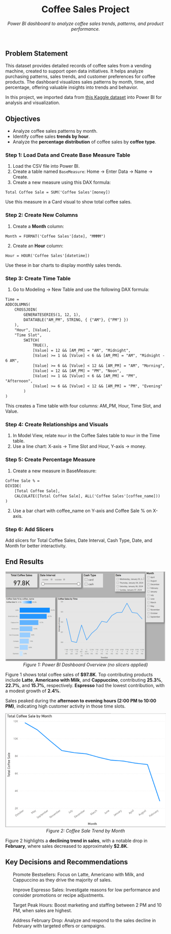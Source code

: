 <header>
  <h1>Coffee Sales Project</h1>
  <p><em>Power BI dashboard to analyze coffee sales trends, patterns, and product performance.</em></p>
</header>

<h2>Problem Statement</h2>
<p>
  This dataset provides detailed records of coffee sales from a vending machine, created to support open data initiatives. 
  It helps analyze purchasing patterns, sales trends, and customer preferences for coffee products. 
  The dashboard visualizes sales patterns by month, time, and percentage, offering valuable insights into trends and behavior.
</p>
<p>
  In this project, we imported data from 
  <a href="https://www.kaggle.com/datasets/ihelon/coffee-sales" target="_blank">this Kaggle dataset</a> 
  into Power BI for analysis and visualization.
</p>

<h2>Objectives</h2>
<ul>
  <li>Analyze coffee sales patterns by month.</li>
  <li>Identify coffee sales <strong>trends by hour</strong>.</li>
  <li>Analyze the <strong>percentage distribution</strong> of coffee sales by <strong>coffee type</strong>.</li>
</ul>

<h3>Step 1: Load Data and Create Base Measure Table</h3>
<ol>
  <li>Load the CSV file into Power BI.</li>
  <li>Create a table named <code>BaseMeasure</code>: Home → Enter Data → Name → Create.</li>
  <li>Create a new measure using this DAX formula:</li>
</ol>

<pre><code>Total Coffee Sale = SUM('Coffee Sales'[money])</code></pre>

<p>Use this measure in a Card visual to show total coffee sales.</p>

<h3>Step 2: Create New Columns</h3>
<ol>
  <li>Create a <strong>Month</strong> column:</li>
</ol>

<pre><code>Month = FORMAT('Coffee Sales'[date], "MMMM")</code></pre>

<ol start="2">
  <li>Create an <strong>Hour</strong> column:</li>
</ol>

<pre><code>Hour = HOUR('Coffee Sales'[datetime])</code></pre>

<p>Use these in bar charts to display monthly sales trends.</p>

<h3>Step 3: Create Time Table</h3>
<ol>
  <li>Go to Modeling → New Table and use the following DAX formula:</li>
</ol>

<pre><code>Time = 
ADDCOLUMNS(
    CROSSJOIN(
        GENERATESERIES(1, 12, 1),
        DATATABLE("AM_PM", STRING, { {"AM"}, {"PM"} })
    ),
    "Hour", [Value],
    "Time Slot", 
        SWITCH(
            TRUE(),
            [Value] = 12 && [AM_PM] = "AM", "Midnight",
            [Value] >= 1 && [Value] < 6 && [AM_PM] = "AM", "Midnight - 6 AM",
            [Value] >= 6 && [Value] < 12 && [AM_PM] = "AM", "Morning",
            [Value] = 12 && [AM_PM] = "PM", "Noon",
            [Value] >= 1 && [Value] < 6 && [AM_PM] = "PM", "Afternoon",
            [Value] >= 6 && [Value] < 12 && [AM_PM] = "PM", "Evening"
        )
)</code></pre>

<p>This creates a Time table with four columns: AM_PM, Hour, Time Slot, and Value.</p>

<h3>Step 4: Create Relationships and Visuals</h3>
<ol>
  <li>In Model View, relate <code>Hour</code> in the Coffee Sales table to <code>Hour</code> in the Time table.</li>
  <li>Use a line chart: X-axis → Time Slot and Hour, Y-axis → money.</li>
</ol>

<h3>Step 5: Create Percentage Measure</h3>
<ol>
  <li>Create a new measure in BaseMeasure:</li>
</ol>

<pre><code>Coffee Sale % = 
DIVIDE(
    [Total Coffee Sale], 
    CALCULATE([Total Coffee Sale], ALL('Coffee Sales'[coffee_name]))
)</code></pre>

<ol start="2">
  <li>Use a bar chart with coffee_name on Y-axis and Coffee Sale % on X-axis.</li>
</ol>

<h3>Step 6: Add Slicers</h3>
<p>Add slicers for Total Coffee Sales, Date Interval, Cash Type, Date, and Month for better interactivity.</p>

<h2>End Results</h2>

<p align="center">
  <img src="images/coffee%20insight1.png" alt="Coffee Sales Overview" width="700">
  <br>
  <em>Figure 1: Power BI Dashboard Overview (no slicers applied)</em>
</p>

<p>
  Figure 1 shows total coffee sales of <strong>$97.8K</strong>. Top contributing products include <strong>Latte</strong>, 
  <strong>Americano with Milk</strong>, and <strong>Cappuccino</strong>, contributing <strong>25.3%</strong>, 
  <strong>22.7%</strong>, and <strong>15.7%</strong>, respectively. <strong>Espresso</strong> had the lowest contribution, 
  with a modest growth of <strong>2.4%</strong>.
</p>

<p>
  Sales peaked during the <strong>afternoon to evening hours (2:00 PM to 10:00 PM)</strong>, indicating high customer activity 
  in those time slots.
</p>

<p align="center">
  <img src="images/coffee%20insight2.png" alt="Month Wise Coffee Sales Trend" width="700">
  <br>
  <em>Figure 2: Coffee Sale Trend by Month</em>
</p>

<p>
  Figure 2 highlights a <strong>declining trend in sales</strong>, with a notable drop in <strong>February</strong>, 
  where sales decreased to approximately <strong>$2.8K</strong>.
</p>

<p>
  <h2>Key Decisions and Recommendations</h2>
<ul>Promote Bestsellers: Focus on Latte, Americano with Milk, and Cappuccino as they drive the majority of sales.

Improve Espresso Sales: Investigate reasons for low performance and consider promotions or recipe adjustments.

Target Peak Hours: Boost marketing and staffing between 2 PM and 10 PM, when sales are highest.

Address February Drop: Analyze and respond to the sales decline in February with targeted offers or campaigns.</ul>
</p>

